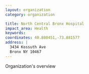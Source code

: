 ```yaml
---
layout: organization
category: organization

title: North Central Bronx Hospital
impact_area: Health
keywords: 
coordinates: 40.880451,-73.881577
address: |
  3434 Kossuth Ave
  Bronx NY 10467
---
```

Organization's overview
